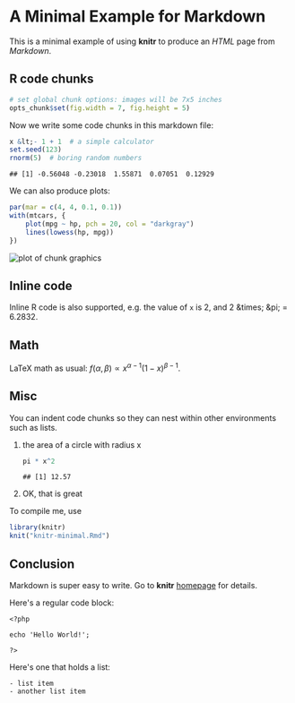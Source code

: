 # A Minimal Example for Markdown

This is a minimal example of using **knitr** to produce an _HTML_ page from _Markdown_.

## R code chunks


```r
# set global chunk options: images will be 7x5 inches
opts_chunk$set(fig.width = 7, fig.height = 5)
```


Now we write some code chunks in this markdown file:


```r
x &lt;- 1 + 1  # a simple calculator
set.seed(123)
rnorm(5)  # boring random numbers
```

```
## [1] -0.56048 -0.23018  1.55871  0.07051  0.12929
```


We can also produce plots:


```r
par(mar = c(4, 4, 0.1, 0.1))
with(mtcars, {
    plot(mpg ~ hp, pch = 20, col = "darkgray")
    lines(lowess(hp, mpg))
})
```

![plot of chunk graphics](http://animation.r-forge.r-project.org/ideas/figure/graphics.png) 


## Inline code

Inline R code is also supported, e.g. the value of `x` is 2, and 2 &amp;times; &amp;pi;
= 6.2832.

## Math

LaTeX math as usual: $f(\alpha, \beta) \propto x^{\alpha-1}(1-x)^{\beta-1}$.

## Misc

You can indent code chunks so they can nest within other environments such as lists.

1. the area of a circle with radius x
    
    ```r
    pi * x^2
    ```
    
    ```
    ## [1] 12.57
    ```

2. OK, that is great

To compile me, use


```r
library(knitr)
knit("knitr-minimal.Rmd")
```


## Conclusion

Markdown is super easy to write. Go to **knitr** [homepage](http://yihui.name/knitr) for details.

Here's a regular code block:

    <?php
    
    echo 'Hello World!'; 
	
	?>

Here's one that holds a list:

    - list item
    - another list item
